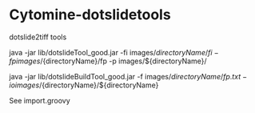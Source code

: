 # Cytomine-dotslidetools
dotslide2tiff tools

java -jar lib/dotslideTool_good.jar -fi images/${directoryName}/fi -fp images/${directoryName}/fp -p images/${directoryName}/

java -jar lib/dotslideBuildTool_good.jar -f images/${directoryName}/fp.txt -io images/${directoryName}/${directoryName}


See import.groovy
